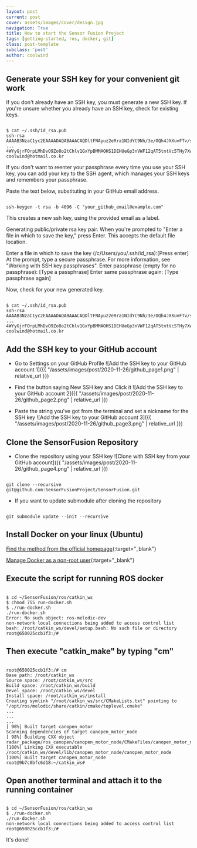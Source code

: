 ```yaml
---
layout: post
current: post
cover: assets/images/cover/design.jpg
navigation: True
title: How to start the Sensor Fusion Project
tags: [getting-started, ros, docker, git]
class: post-template
subclass: 'post'
author: coolwind
---
```


## Generate your SSH key for your convenient git work

If you don't already have an SSH key, you must generate a new SSH key. If you're unsure whether you already have an SSH key, check for existing keys.

```terminal

$ cat ~/.ssh/id_rsa.pub
ssh-rsa AAAAB3NzaC1yc2EAAAADAQABAAACAQDltFNAyuz2eRra1NIdYC9Nh/3e/OQh4JXXuvFTv/s
...
4WYyGjrFOrpLMhDvO9Zo8o2tChlv1GxYpBMMAOHS1DEHUeGp3nVWF12qAT5tntVc5THy7Xw== coolwind@hotmail.co.kr

```

If you don't want to reenter your passphrase every time you use your SSH key, you can add your key to the SSH agent, which manages your SSH keys and remembers your passphrase.

Paste the text below, substituting in your GitHub email address.

```terminal

ssh-keygen -t rsa -b 4096 -C "your_github_email@example.com"

```

This creates a new ssh key, using the provided email as a label.

Generating public/private rsa key pair.
When you're prompted to "Enter a file in which to save the key," press Enter. This accepts the default file location.

Enter a file in which to save the key (/c/Users/you/.ssh/id_rsa):[Press enter]
At the prompt, type a secure passphrase. For more information, see "Working with SSH key passphrases".
Enter passphrase (empty for no passphrase): [Type a passphrase]
Enter same passphrase again: [Type passphrase again]

Now, check for your new generated key.

```terminal

$ cat ~/.ssh/id_rsa.pub
ssh-rsa AAAAB3NzaC1yc2EAAAADAQABAAACAQDltFNAyuz2eRra1NIdYC9Nh/3e/OQh4JXXuvFTv/s
...
4WYyGjrFOrpLMhDvO9Zo8o2tChlv1GxYpBMMAOHS1DEHUeGp3nVWF12qAT5tntVc5THy7Xw== coolwind@hotmail.co.kr

```

## Add the SSH key to your GitHub account

- Go to Settings on your GitHub Profile
![Add the SSH key to your GitHub account 1]({{ "/assets/images/post/2020-11-26/github_page1.png" | relative_url }})

- Find the button saying New SSH key and Click it
![Add the SSH key to your GitHub account 2]({{ "/assets/images/post/2020-11-26/github_page2.png" | relative_url }})

- Paste the string you've got from the terminal and set a nickname for the SSH key
![Add the SSH key to your GitHub account 3]({{ "/assets/images/post/2020-11-26/github_page3.png" | relative_url }})

## Clone the SensorFusion Repository

- Clone the repository using your SSH key
![Clone with SSH key from your GitHub account]({{ "/assets/images/post/2020-11-26/github_page4.png" | relative_url }})

```terminal

git clone --recursive git@github.com:SensorFusionProject/SensorFusion.git

```
- If you want to update submodule after cloning the repository

```terminal

git submodule update --init --recursive

```

## Install Docker on your linux (Ubuntu)

[Find the method from the official homepage](<https://docs.docker.com/engine/install/ubuntu/>){:target="_blank"}

[Manage Docker as a non-root user](<https://docs.docker.com/engine/install/linux-postinstall/#manage-docker-as-a-non-root-user>){:target="_blank"}

## Execute the script for running ROS docker

```terminal

$ cd ~/SensorFusion/ros/catkin_ws
$ chmod 755 run-docker.sh
$ ./run-docker.sh
./run-docker.sh
Error: No such object: ros-melodic-dev
non-network local connections being added to access control list
bash: /root/catkin_ws/devel/setup.bash: No such file or directory
root@650025ccb1f3:/#

```

## Then execute "catkin_make" by typing "cm"

```terminal

root@650025ccb1f3:/# cm
Base path: /root/catkin_ws
Source space: /root/catkin_ws/src
Build space: /root/catkin_ws/build
Devel space: /root/catkin_ws/devel
Install space: /root/catkin_ws/install
Creating symlink "/root/catkin_ws/src/CMakeLists.txt" pointing to "/opt/ros/melodic/share/catkin/cmake/toplevel.cmake"
...
...
...
[ 98%] Built target canopen_motor
Scanning dependencies of target canopen_motor_node
[ 98%] Building CXX object radar_package/ros_canopen/canopen_motor_node/CMakeFiles/canopen_motor_node.dir/src/canopen_motor_chain_node.cpp.o
[100%] Linking CXX executable /root/catkin_ws/devel/lib/canopen_motor_node/canopen_motor_node
[100%] Built target canopen_motor_node
root@9b7c0bfc6d18:~/catkin_ws#

```

## Open another terminal and attach it to the running container

```terminal

$ cd ~/SensorFusion/ros/catkin_ws
$ ./run-docker.sh
./run-docker.sh
non-network local connections being added to access control list
root@650025ccb1f3:/#

```

It's done!
